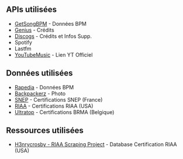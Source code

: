 ## APIs utilisées
- [GetSongBPM](https://getsongbpm.com/)                             - Données BPM
- [Genius](https://genius.com/)                                     - Crédits
- [Discogs](https://www.discogs.com/)                               - Crédits et Infos Supp.
- Spotify
- Lastfm
- [YouTubeMusic](https://ytmusicapi.readthedocs.io/en/stable/#)     - Lien YT Officiel

## Données utilisées
- [Rapedia](https://rapedia.fr/)                                    - Données BPM
- [Backpackerz](https://www.thebackpackerz.com/)                    - Photo
- [SNEP](https://snepmusique.com/)                                  - Certifications SNEP (France)
- [RIAA](https://www.riaa.com/gold-platinum/)                       - Certifications RIAA (USA)
- [Ultratop](https://www.ultratop.be)                               - Certifications BRMA (Belgique)

## Ressources utilisées
- [H3nrycrosby - RIAA Scraping Project](https://github.com/H3nrycrosby/riaa_scraping_project/) - Database Certification RIAA (USA)